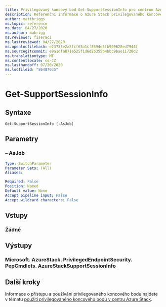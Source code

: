 ```yaml
---
title: Privilegovaný koncový bod Get-SupportSessionInfo pro centrum Azure Stack
description: Referenční informace o Azure Stack privilegovaného koncového bodu prostředí PowerShell – Get-SupportSessionInfo
author: mattbriggs
ms.topic: reference
ms.date: 04/27/2020
ms.author: mabrigg
ms.reviewer: fiseraci
ms.lastreviewed: 04/27/2020
ms.openlocfilehash: e23735e2a8fcf65a1cf5894e5fb909628ed7944f
ms.sourcegitcommit: e9a1dfa871e525f1d6d2b355b4bbc9bae11720d2
ms.translationtype: MT
ms.contentlocale: cs-CZ
ms.lasthandoff: 07/20/2020
ms.locfileid: "86487035"
---
```

# <a name="get-supportsessioninfo"></a>Get-SupportSessionInfo

## <a name="syntax"></a>Syntaxe

```
Get-SupportSessionInfo [-AsJob]
```

## <a name="parameters"></a>Parametry

### <a name="-asjob"></a>– AsJob


```yaml
Type: SwitchParameter
Parameter Sets: (All)
Aliases:

Required: False
Position: Named
Default value: None
Accept pipeline input: False
Accept wildcard characters: False
```

## <a name="inputs"></a>Vstupy

### <a name="none"></a>Žádné

## <a name="outputs"></a>Výstupy

### <a name="microsoftazurestackprivilegedendpointsecuritypepcmdletsazurestacksupportsessioninfo"></a>Microsoft. AzureStack. PrivilegedEndpointSecurity. PepCmdlets. AzureStackSupportSessionInfo


## <a name="next-steps"></a>Další kroky

Informace o přístupu a používání privilegovaného koncového bodu najdete v tématu [použití privilegovaného koncového bodu v centru Azure Stack](../../operator/azure-stack-privileged-endpoint.md).
